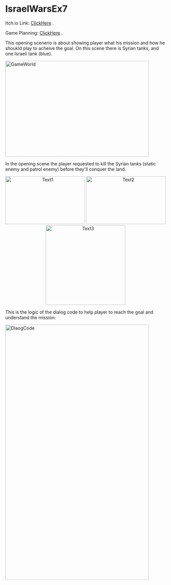 
# IsraelWarsEx7

Itch.io Link: [ClickHere](https://reut212.itch.io/israelwars-ex7-ex8) .

Game Planning: [ClickHere](https://github.com/Game-Dev-RDA/IsraelWarsEx7/blob/main/Docs/GamePlanning.pdf) .

This opening scenerio is about showing player what his mission and how he shoukld play  to acheive the goal.
On this scene there is Syrian tanks, and one Israeli tank (blue).

 <img
   src="/Images/GameWorld.jpg"
   alt="GameWorld"
   title="GameWorld"
   style="display: inline-block; width: 450px; height: 300px; margin-left: auto; margin-right: auto;">

In the opening scene the player requested to kill the Syrian tanks (static enemy and patrol enemy) before they'll conquer the land.

<p align="center">
 <img
   src="/Images/Text1.jpg"
   alt="Text1"
   title= "Text1"
   style="display: inline-block; width: 250px; height: 150px;">
 <img
   src="/Images/Text2.jpg"
   alt="Text2"
   title="Text2"
   style="display: inline-block; width: 250px; height: 150px;">
 <img
   src="/Images/Text3.jpg"
   alt="Text3"
   title="Text3"
   style="display: inline-block; width: 250px;">
 </p>

This is the logic of the dialog code to help player to reach the goal and understand the mission:

<p align="left">
 <img
   src="/Images/DiaogCode.jpg"
   alt="DiaogCode"
   title="DiaogCode"
   style="display: inline-block; width: 450px; height: 800px;">
 </p>
